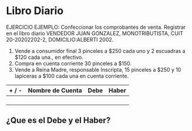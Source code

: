 # Libro Diario

EJERCICIO EJEMPLO: Confeccionar los comprobantes de venta. Registrar en el libro diario 
VENDEDOR JUAN GONZALEZ, MONOTRIBUTISTA, CUIT 20-20202202-2, DOMICILIO:ALBERTI 2002. 
1. Vende a consumidor final 3 pinceles a $250 cada uno y 2 escuadras a $120 cada una., en efectivo.
2. Compra en cuenta corriente 30 pinceles a $150.
3. Vende a Reina Madre, responsable Inscripta, 15 pinceles a $250 y 10 lapiceras a $100 cada una en cuenta corriente.

| + / - | Nombre de Cuenta | Debe | Haber |
| ----- | ---------------- | ---- | ----- |
|       |                  |      |       |
|       |                  |      |       |
|       |                  |      |       |
|       |                  |      |       |

## ¿Que es el Debe y el Haber?
